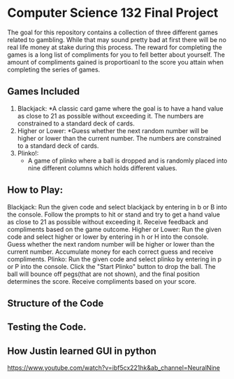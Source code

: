 # Computer Science 132 Final Project
The goal for this repository contains a collection of three different games related to gambling. While that may sound pretty bad at first there will be no real life money at stake during this process. The reward for completing the games is a long list of compliments for you to fell better about yourself. The amount of compliments gained is proportioanl to the score you attain when completing the series of games.
## Games Included
1. Blackjack:
  *A classic card game where the goal is to have a hand value as close to 21 as possible without exceeding it. The numbers are constrained to a standard deck of cards.
2. Higher or Lower:
  *Guess whether the next random number will be higher or lower than the current number. The numbers are constrained to a standard deck of cards.
3. Plinko!:
   * A game of plinko where a ball is dropped and is randomly placed into nine different columns which holds different values.

## How to Play:
Blackjack:
Run the given code and select blackjack by entering in b or B into the console.
Follow the prompts to hit or stand and try to get a hand value as close to 21 as possible without exceeding it.
Receive feedback and compliments based on the game outcome.
Higher or Lower:
Run the given code and select higher or lower by entering in h or H into the console.
Guess whether the next random number will be higher or lower than the current number.
Accumulate money for each correct guess and receive compliments.
Plinko:
Run the given code and select plinko by entering in p or P into the console.
Click the "Start Plinko" button to drop the ball.
The ball will bounce off pegs(that are not shown), and the final position determines the score.
Receive compliments based on your score.

## Structure of the Code

## Testing the Code.


## How Justin learned GUI in python
https://www.youtube.com/watch?v=ibf5cx221hk&ab_channel=NeuralNine
